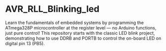 # AVR_RLL_Blinking_led
Learn the fundamentals of embedded systems by programming the ATmega328P microcontroller at the register level — no Arduino functions, just pure control! This repository starts with the classic LED blink project, demonstrating how to use DDRB and PORTB to control the on-board LED on digital pin 13 (PB5).
